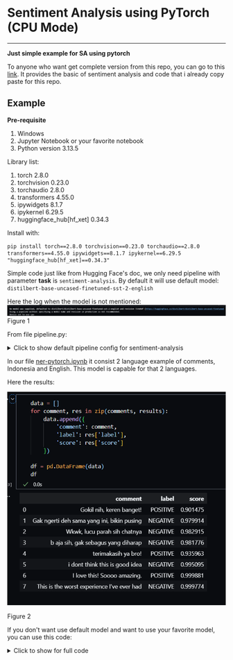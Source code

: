 # Sentiment Analysis using PyTorch (CPU Mode)
---

__Just simple example for SA using pytorch__

To anyone who want get complete version from this repo, you can go to this [link](https://huggingface.co/blog/sentiment-analysis-python). It provides the basic of sentiment analysis and code that i already copy paste for this repo.

## Example

__Pre-requisite__
1. Windows
2. Jupyter Notebook or your favorite notebook
2. Python version 3.13.5

Library list:
1. torch 2.8.0
2. torchvision 0.23.0
3. torchaudio 2.8.0
4. transformers 4.55.0
5. ipywidgets 8.1.7
6. ipykernel 6.29.5
7. huggingface_hub[hf_xet] 0.34.3

Install with:
```
pip install torch==2.8.0 torchvision==0.23.0 torchaudio==2.8.0 transformers==4.55.0 ipywidgets==8.1.7 ipykernel==6.29.5 "huggingface_hub[hf_xet]==0.34.3"
```

Simple code just like from Hugging Face's doc, we only need pipeline with parameter __task__ is `sentiment-analysis`. By default it will use default model: `distilbert-base-uncased-finetuned-sst-2-english`

Here the log when the model is not mentioned:
![Alt Text](https://github.com/MuhammadMukhlis220/pytorch/blob/main/nlp-sentiment-analysis/pic/initiate_model_1.png)
Figure 1

From file pipeline.py:
<details>
   <summary>Click to show default pipeline config for sentiment-analysis</summary>

   ```python
"sentiment-analysis": {
    "impl": TextClassificationPipeline,
    "tf": TFAutoModelForSequenceClassification if is_tf_available() else None,
    "pt": AutoModelForSequenceClassification if is_torch_available() else None,
    "default": {
        "model": {
            "pt": "distilbert-base-uncased-finetuned-sst-2-english",
            "tf": "distilbert-base-uncased-finetuned-sst-2-english",
        },
    },
},

   ```
   </details>

In our file [ner-pytorch.ipynb](https://github.com/MuhammadMukhlis220/pytorch/blob/main/nlp-sentiment-analysis/sentiment-analysis-pytorch.ipynb) it consist 2 language example of comments, Indonesia and English. This model is capable for that 2 languages.

Here the results:

![Alt Text](https://github.com/MuhammadMukhlis220/pytorch/blob/main/nlp-sentiment-analysis/pic/result_1.png)

Figure 2

If you don't want use default model and want to use your favorite model, you can use this code:

<details>
   <summary>Click to show for full code</summary>

   ```python

from transformers import pipeline, AutoTokenizer, AutoModelForSequenceClassification

model_name = "distilbert-base-uncased-finetuned-sst-2-english" # Change in here for your favorite model

tokenizer = AutoTokenizer.from_pretrained(model_name)
model = AutoModelForSequenceClassification.from_pretrained(model_name)

sentiment_pipeline = pipeline("sentiment-analysis", model=model, tokenizer=tokenizer)

comments = [
    "Gokil nih, keren banget!",
    "Gak ngerti deh sama yang ini, bikin pusing",
    "Wkwk, lucu parah sih chatnya",
    "b aja sih, gak sebagus yang diharap",
    "terimakasih ya bro!",
    "i dont think this is good idea",
    "I love this! Soooo amazing.",
    "This is the worst experience I've ever had"
]

results = sentiment_pipeline(comments)

for text, result in zip(comments, results):
    print(f"{text} -> {result}")

   ```
   </details>


